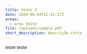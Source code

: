 ```yaml
---
title: teste 2
date: 2020-06-04T12:31:27Z
areas:
  - area teste
file: /uploads/sample.pdf
short_description: descrição curta
---
```

teste teste